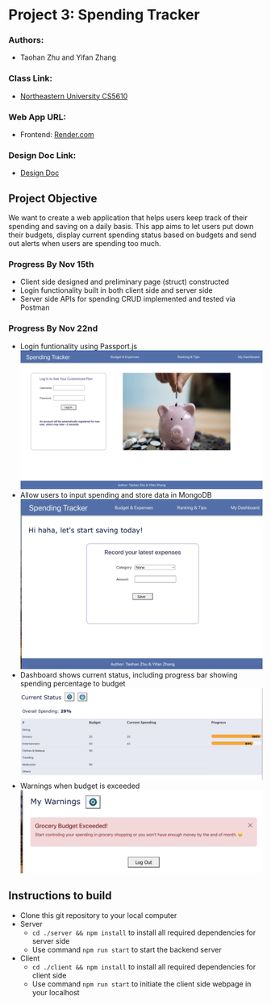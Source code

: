# Project 3: Spending Tracker

### Authors:

- Taohan Zhu and Yifan Zhang

### Class Link:

- [Northeastern University CS5610](https://johnguerra.co/lectures/webDevelopment_fall2022/)

### Web App URL:

- Frontend: [Render.com](https://savewithustoday.onrender.com/)

### Design Doc Link:

- [Design Doc](https://docs.google.com/document/d/1XUuSi9c5Sal9Rxedo3zFdvfOoCsSGGy5Y-GhISV-ebw/edit?usp=sharing)

## Project Objective

We want to create a web application that helps users keep track of their spending and saving on a daily basis. This app aims to let users put down their budgets, display current spending status based on budgets and send out alerts when users are spending too much.

### Progress By Nov 15th

- Client side designed and preliminary page (struct) constructed
- Login functionality built in both client side and server side
- Server side APIs for spending CRUD implemented and tested via Postman

### Progress By Nov 22nd

- Login funtionality using Passport.js
  ![login page](client/src/images/login-page.png)
- Allow users to input spending and store data in MongoDB
  ![budget page](client/src/images/budget-page.png)
- Dashboard shows current status, including progress bar showing spending
  percentage to budget
  ![status table](client/src/images/status-table.png)
- Warnings when budget is exceeded
  ![warning](client/src/images/warnings.png)

## Instructions to build

- Clone this git repository to your local computer
- Server
  - `cd ./server && npm install` to install all required dependencies for server side
  - Use command `npm run start` to start the backend server
- Client
  - `cd ./client && npm install` to install all required dependencies for client side
  - Use command `npm run start` to initiate the client side webpage in your localhost
